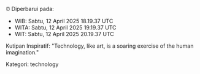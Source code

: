 ⏰ Diperbarui pada:
- WIB: Sabtu, 12 April 2025 18.19.37 UTC
- WITA: Sabtu, 12 April 2025 19.19.37 UTC
- WIT: Sabtu, 12 April 2025 20.19.37 UTC

Kutipan Inspiratif:
"Technology, like art, is a soaring exercise of the human imagination."


Kategori: technology

